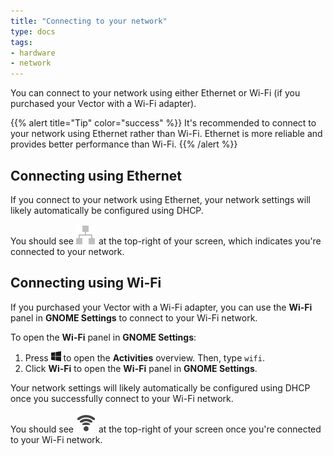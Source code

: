 ```yaml
---
title: "Connecting to your network"
type: docs
tags:
- hardware
- network
---
```


You can connect to your network using either Ethernet or Wi-Fi (if you
purchased your Vector with a Wi-Fi adapter).

{{% alert title="Tip" color="success" %}}
It's recommended to connect to your network using Ethernet rather than Wi-Fi.
Ethernet is more reliable and provides better performance than Wi-Fi.
{{% /alert %}}

## Connecting using Ethernet

<!-- TODO: Use correct image. -->
If you connect to your network using Ethernet, your network settings will
likely automatically be configured using DHCP.

You should see <img src="nm-device-wired-symbolic.svg" alt=""> at the
top-right of your screen, which indicates you're connected to your network.

## Connecting using Wi-Fi

If you purchased your Vector with a Wi-Fi adapter, you can use the **Wi-Fi**
panel in **GNOME Settings** to connect to your Wi-Fi network.

To open the **Wi-Fi** panel in **GNOME Settings**:

<!-- TODO: Replace svg element, below, with something less ugly. -->
1. Press
   <svg xmlns="http://www.w3.org/2000/svg" width="16" height="16" fill="currentColor" class="bi bi-windows" viewBox="0 0 16 16">
     <path d="M6.555 1.375 0 2.237v5.45h6.555V1.375zM0 13.795l6.555.933V8.313H0v5.482zm7.278-5.4.026 6.378L16 16V8.395H7.278zM16 0 7.33 1.244v6.414H16V0z"/>
   </svg> to open the **Activities** overview. Then, type `wifi`.
1. Click **Wi-Fi** to open the **Wi-Fi** panel in **GNOME Settings**.

Your network settings will likely automatically be configured using DHCP once
you successfully connect to your Wi-Fi network.

You should see <img src="nm-signal-100-symbolic.svg" alt=""> at the top-right
of your screen once you're connected to your Wi-Fi network.
